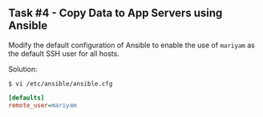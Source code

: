 ## Task #4 - Copy Data to App Servers using Ansible

Modify the default configuration of Ansible to enable the use of `mariyam` as the default SSH user for all hosts.

Solution:

```shell
$ vi /etc/ansible/ansible.cfg
```

```ini
[defaults]
remote_user=mariyam
```

